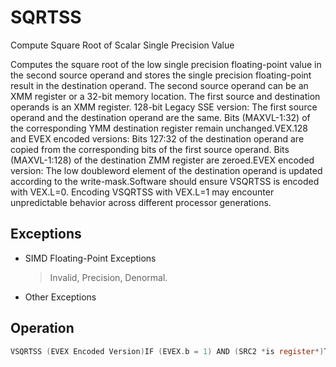 # SQRTSS

Compute Square Root of Scalar Single Precision Value

Computes the square root of the low single precision floating-point value in the second source operand and stores the single precision floating-point result in the destination operand.
The second source operand can be an XMM register or a 32-bit memory location.
The first source and destination operands is an XMM register.
128-bit Legacy SSE version: The first source operand and the destination operand are the same.
Bits (MAXVL-1:32) of the corresponding YMM destination register remain unchanged.VEX.128 and EVEX encoded versions: Bits 127:32 of the destination operand are copied from the corresponding bits of the first source operand.
Bits (MAXVL-1:128) of the destination ZMM register are zeroed.EVEX encoded version: The low doubleword element of the destination operand is updated according to the write-mask.Software should ensure VSQRTSS is encoded with VEX.L=0.
Encoding VSQRTSS with VEX.L=1 may encounter unpredictable behavior across different processor generations.

## Exceptions

- SIMD Floating-Point Exceptions
  > Invalid, Precision, Denormal.
- Other Exceptions

## Operation

```C
VSQRTSS (EVEX Encoded Version)IF (EVEX.b = 1) AND (SRC2 *is register*)THENSET_ROUNDING_MODE_FOR_THIS_INSTRUCTION(EVEX.RC);ELSE SET_ROUNDING_MODE_FOR_THIS_INSTRUCTION(MXCSR.RC);FI;IF k1[0] or *no writemask*THENDEST[31:0] := SQRT(SRC2[31:0])ELSE IF *merging-masking*; merging-maskingTHEN *DEST[31:0] remains unchanged*ELSE ; zeroing-maskingFI;DEST[127:32] := SRC1[127:32]DEST[MAXVL-1:128] := 0VSQRTSS (VEX.128 Encoded Version)DEST[31:0] := SQRT(SRC2[31:0])DEST[127:32] := SRC1[127:32]DEST[MAXVL-1:128] := 0SQRTSS (128-bit Legacy SSE Version)DEST[31:0] := SQRT(SRC2[31:0])DEST[MAXVL-1:32] (Unmodified)Intel C/C++ Compiler Intrinsic EquivalentVSQRTSS __m128 _mm_sqrt_round_ss(__m128 a, __m128 b, int r);VSQRTSS __m128 _mm_mask_sqrt_round_ss(__m128 s, __mmask8 k, __m128 a, __m128 b, int r);VSQRTSS __m128 _mm_maskz_sqrt_round_ss( __mmask8 k, __m128 a, __m128 b, int r);SQRTSS __m128 _mm_sqrt_ss(__m128 a)
```
